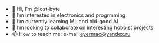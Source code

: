 - 👋 Hi, I’m @lost-byte
- 👀 I’m interested in electronics and progrmming
- 🌱 I’m currently learning ML and old-good AI
- 💞️ I’m looking to collaborate on interesting hobbist projects
- 📫 How to reach me: e-mail:eyermac@yandex.ru

<!---
lost-byte/lost-byte is a ✨ special ✨ repository because its `README.md` (this file) appears on your GitHub profile.
You can click the Preview link to take a look at your changes.
--->
